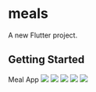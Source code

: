 # meals

A new Flutter project.

## Getting Started
Meal App 
![](ScreenShots/Screenshot_2023-07-01-16-45-54.png)
![](ScreenShots/Screenshot_2023-07-01-16-46-21.png)
![](ScreenShots/Screenshot_2023-07-01-16-46-35.png)
![](ScreenShots/Screenshot_2023-07-01-16-46-43.png)
![](ScreenShots/Screenshot_2023-07-01-16-45-54.png)
